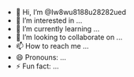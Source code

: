 - 👋 Hi, I’m @Iw8wu8188u28282ued
- 👀 I’m interested in ...
- 🌱 I’m currently learning ...
- 💞️ I’m looking to collaborate on ...
- 📫 How to reach me ...
- 😄 Pronouns: ...
- ⚡ Fun fact: ...

<!---
Iw8wu8188u28282ued/Iw8wu8188u28282ued is a ✨ special ✨ repository because its `README.md` (this file) appears on your GitHub profile.
You can click the Preview link to take a look at your changes.
--->
